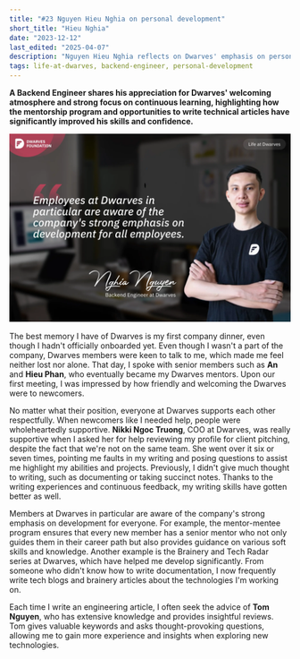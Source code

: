 ```yaml
---
title: "#23 Nguyen Hieu Nghia on personal development"
short_title: "Hieu Nghia"
date: "2023-12-12"
last_edited: "2025-04-07"
description: "Nguyen Hieu Nghia reflects on Dwarves' emphasis on personal development through mentorship, knowledge sharing, and providing supportive guidance to all team members"
tags: life-at-dwarves, backend-engineer, personal-development
---
```


**A Backend Engineer shares his appreciation for Dwarves' welcoming atmosphere and strong focus on continuous learning, highlighting how the mentorship program and opportunities to write technical articles have significantly improved his skills and confidence.**

![Nguyen Hieu Nghia - Backend Engineer at Dwarves](assets/notion-image-1744012607797-lfj0s.webp)

The best memory I have of Dwarves is my first company dinner, even though I hadn't officially onboarded yet. Even though I wasn't a part of the company, Dwarves members were keen to talk to me, which made me feel neither lost nor alone. That day, I spoke with senior members such as **An** and **Hieu Phan**, who eventually became my Dwarves mentors. Upon our first meeting, I was impressed by how friendly and welcoming the Dwarves were to newcomers.

No matter what their position, everyone at Dwarves supports each other respectfully. When newcomers like I needed help, people were wholeheartedly supportive. **Nikki Ngoc Truong**, COO at Dwarves, was really supportive when I asked her for help reviewing my profile for client pitching, despite the fact that we're not on the same team. She went over it six or seven times, pointing me faults in my writing and posing questions to assist me highlight my abilities and projects. Previously, I didn't give much thought to writing, such as documenting or taking succinct notes. Thanks to the writing experiences and continuous feedback, my writing skills have gotten better as well.

Members at Dwarves in particular are aware of the company's strong emphasis on development for everyone. For example, the mentor-mentee program ensures that every new member has a senior mentor who not only guides them in their career path but also provides guidance on various soft skills and knowledge. Another example is the Brainery and Tech Radar series at Dwarves, which have helped me develop significantly. From someone who didn't know how to write documentation, I now frequently write tech blogs and brainery articles about the technologies I'm working on.

Each time I write an engineering article, I often seek the advice of **Tom Nguyen**, who has extensive knowledge and provides insightful reviews. Tom gives valuable keywords and asks thought-provoking questions, allowing me to gain more experience and insights when exploring new technologies.

